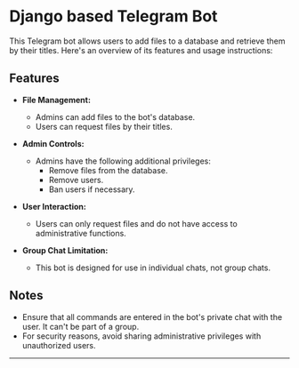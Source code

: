 # Django based Telegram Bot

This Telegram bot allows users to add files to a database and retrieve them by their titles. 
Here's an overview of its features and usage instructions:

## Features

- **File Management:**
  - Admins can add files to the bot's database.
  - Users can request files by their titles.
  
- **Admin Controls:**
  - Admins have the following additional privileges:
    - Remove files from the database.
    - Remove users.
    - Ban users if necessary.

- **User Interaction:**
  - Users can only request files and do not have access to administrative functions.

- **Group Chat Limitation:**
  - This bot is designed for use in individual chats, not group chats.

## Notes

- Ensure that all commands are entered in the bot's private chat with the user. It can't be part of a group.
- For security reasons, avoid sharing administrative privileges with unauthorized users.

---
